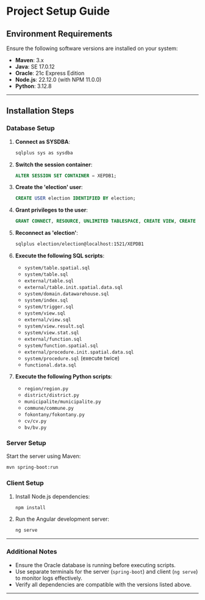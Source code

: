 # Project Setup Guide

## Environment Requirements

Ensure the following software versions are installed on your system:

- **Maven**: 3.x
- **Java**: SE 17.0.12
- **Oracle**: 21c Express Edition
- **Node.js**: 22.12.0 (with NPM 11.0.0)
- **Python**: 3.12.8

---

## Installation Steps

### Database Setup

1. **Connect as SYSDBA**:

   ```bash
   sqlplus sys as sysdba
   ```

2. **Switch the session container**:

   ```sql
   ALTER SESSION SET CONTAINER = XEPDB1;
   ```

3. **Create the 'election' user**:

   ```sql
   CREATE USER election IDENTIFIED BY election;
   ```

4. **Grant privileges to the user**:

   ```sql
   GRANT CONNECT, RESOURCE, UNLIMITED TABLESPACE, CREATE VIEW, CREATE PROCEDURE TO election;
   ```

5. **Reconnect as 'election'**:

   ```bash
   sqlplus election/election@localhost:1521/XEPDB1
   ```

6. **Execute the following SQL scripts**:

   - `system/table.spatial.sql`
   - `system/table.sql`
   - `external/table.sql`
   - `external/table.init.spatial.data.sql`
   - `system/domain.datawarehouse.sql`
   - `system/index.sql`
   - `system/trigger.sql`
   - `system/view.sql`
   - `external/view.sql`
   - `system/view.result.sql`
   - `system/view.stat.sql`
   - `external/function.sql`
   - `system/function.spatial.sql`
   - `external/procedure.init.spatial.data.sql`
   - `system/procedure.sql` (execute twice)
   - `functional.data.sql`

7. **Execute the following Python scripts**:
   - `region/region.py`
   - `district/district.py`
   - `municipalite/municipalite.py`
   - `commune/commune.py`
   - `fokontany/fokontany.py`
   - `cv/cv.py`
   - `bv/bv.py`

### Server Setup

Start the server using Maven:

```bash
mvn spring-boot:run
```

### Client Setup

1. Install Node.js dependencies:

   ```bash
   npm install
   ```

2. Run the Angular development server:
   ```bash
   ng serve
   ```

---

### Additional Notes

- Ensure the Oracle database is running before executing scripts.
- Use separate terminals for the server (`spring-boot`) and client (`ng serve`) to monitor logs effectively.
- Verify all dependencies are compatible with the versions listed above.

---
